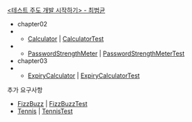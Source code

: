 [<테스트 주도 개발 시작하기> - 최범균](https://product.kyobobook.co.kr/detail/S000001248962)
- chapter02
- - [Calculator](src/main/java/com/study/tdd/chapters/chapter02/Calculator.java "계산기") | [CalculatorTest](src/test/java/com/study/tdd/chapters/chapter02/CalculatorTest.java)
- - [PasswordStrengthMeter](src/main/java/com/study/tdd/chapters/chapter02/PasswordStrengthMeter.java "암호검사기") | [PasswordStrengthMeterTest](src/test/java/com/study/tdd/chapters/chapter02/PasswordStrengthMeterTest.java)
- chapter03
- - [ExpiryCalculator](src/main/java/com/study/tdd/chapters/chapter03/ExpiryCalculator.java "납부한 금액 기준으로 서비스 만료일 계산") | [ExpiryCalculatorTest](src/test/java/com/study/tdd/chapters/chapter03/ExpiryDateCalculatorTest.java)


추가 요구사항
- [FizzBuzz](src/main/java/com/study/tdd/requirements/FizzBuzz.java "Write a program that prints the numbers from 1 to 100. But for multiples of three print 'Fizz' instead of the number and for the multiples of five print 'Buzz'. For numbers which are multiples of both three and five print 'FizzBuzz'.") | [FizzBuzzTest](src/test/java/com/study/tdd/requirements/FizzBuzzTest.java)
- [Tennis](src/main/java/com/study/tdd/requirements/TennisScoreTranslator.java) | [TennisTest](src/test/java/com/study/tdd/requirements/TennisGameTest.java)

